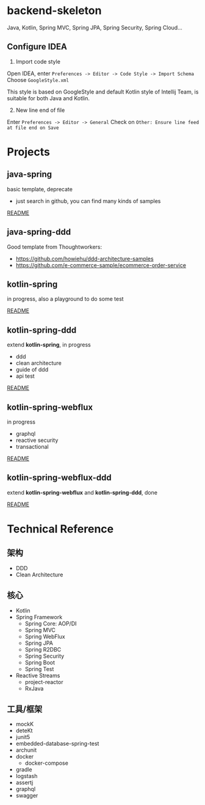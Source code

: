 # backend-skeleton

Java, Kotlin, Spring MVC, Spring JPA, Spring Security, Spring Cloud...

## Configure IDEA

1. Import code style

Open IDEA, enter `Preferences -> Editor -> Code Style -> Import Schema`
Choose `GoogleStyle.xml`

This style is based on GoogleStyle and default Kotlin style of Intellij Team, is suitable for both Java and Kotlin.

2. New line end of file

Enter `Preferences -> Editor -> General`
Check on `Other: Ensure line feed at file end on Save`

# Projects

## java-spring

basic template, deprecate

- just search in github, you can find many kinds of samples

[README](./java-spring/README.md)

## java-spring-ddd

Good template from Thoughtworkers:

- https://github.com/howiehu/ddd-architecture-samples
- https://github.com/e-commerce-sample/ecommerce-order-service

## kotlin-spring

in progress, also a playground to do some test

[README](https://github.com/Anddd7/kotlin-spring-template/README.md)

## kotlin-spring-ddd

extend **kotlin-spring**, in progress

- ddd
- clean architecture
- guide of ddd
- api test

[README](https://github.com/Anddd7/kotlin-spring-ddd-template/README.md)

## kotlin-spring-webflux

in progress

- graphql
- reactive security
- transactional

[README](https://github.com/Anddd7/kotlin-spring-webflux-template/README.md)

## kotlin-spring-webflux-ddd

extend **kotlin-spring-webflux** and **kotlin-spring-ddd**, done

[README](https://github.com/Anddd7/kotlin-spring-webflux-ddd-template/README.md)

# Technical Reference

## 架构

- DDD
- Clean Architecture

## 核心

- Kotlin
- Spring Framework
  - Spring Core: AOP/DI
  - Spring MVC
  - Spring WebFlux
  - Spring JPA
  - Spring R2DBC
  - Spring Security
  - Spring Boot
  - Spring Test
- Reactive Streams
  - project-reactor
  - RxJava

## 工具/框架

- mockK
- deteKt
- junit5
- embedded-database-spring-test
- archunit
- docker
  - docker-compose
- gradle
- logstash
- assertj
- graphql
- swagger
